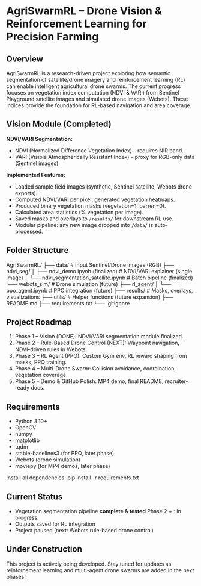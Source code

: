 # AgriSwarmRL – Drone Vision & Reinforcement Learning for Precision Farming

## Overview
AgriSwarmRL is a research-driven project exploring how semantic segmentation of satellite/drone imagery and reinforcement learning (RL) can enable intelligent agricultural drone swarms. The current progress focuses on vegetation index computation (NDVI & VARI) from Sentinel Playground satellite images and simulated drone images (Webots). These indices provide the foundation for RL-based navigation and area coverage.

## Vision Module (Completed)

**NDVI/VARI Segmentation:**

- NDVI (Normalized Difference Vegetation Index) – requires NIR band.
- VARI (Visible Atmospherically Resistant Index) – proxy for RGB-only data (Sentinel images).

**Implemented Features:**
- Loaded sample field images (synthetic, Sentinel satellite, Webots drone exports).
- Computed NDVI/VARI per pixel, generated vegetation heatmaps.
- Produced binary vegetation masks (vegetation=1, barren=0).
- Calculated area statistics (% vegetation per image).
- Saved masks and overlays to `/results/` for downstream RL use.
- Modular pipeline: any new image dropped into `/data/` is auto-processed.

## Folder Structure
AgriSwarmRL/
├── data/                                                                # Input Sentinel/Drone images (RGB)
├── ndvi_seg/
│   ├── ndvi_demo.ipynb (finalized)                                      # NDVI/VARI explainer (single image)
│   └── ndvi_segmentation_satellite.ipynb # Batch pipeline (finalized)
├── webots_sim/                                                          # Drone simulation (future)
├── rl_agent/
│   └── ppo_agent.ipynb                                                  # PPO integration (future)
├── results/                                                             # Masks, overlays, visualizations
├── utils/                                                               # Helper functions (future expansion)
├── README.md
├── requirements.txt
└── .gitignore

## Project Roadmap
1. Phase 1 – Vision (DONE): NDVI/VARI segmentation module finalized.
2. Phase 2 – Rule-Based Drone Control (NEXT): Waypoint navigation, NDVI-driven rules in Webots.
3. Phase 3 – RL Agent (PPO): Custom Gym env, RL reward shaping from masks, PPO training.
4. Phase 4 – Multi-Drone Swarm: Collision avoidance, coordination, vegetation coverage.
5. Phase 5 – Demo & GitHub Polish: MP4 demo, final README, recruiter-ready docs.

##  Requirements
- Python 3.10+
- OpenCV
- numpy
- matplotlib
- tqdm
- stable-baselines3 (for PPO, later phase)
- Webots (drone simulation)
- moviepy (for MP4 demos, later phase)

Install all dependencies:
pip install -r requirements.txt

## Current Status
- Vegetation segmentation pipeline **complete & tested**
Phase 2 + : In progress.
- Outputs saved for RL integration
- Project paused (next: Webots rule-based drone control)

## Under Construction
This project is actively being developed.
Stay tuned for updates as reinforcement learning and multi-agent drone swarms are added in the next phases!
